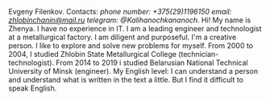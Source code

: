 Evgeny Filenkov.
Contacts: *phone number: +375(29)1196150*                                                                                                                                        *email: zhlobinchanin@mail.ru*                                                                                                                                            *telegram: @Kalihanochkananoch*.
Hi! My name is Zhenya. I have no experience in IT. I am a leading engineer and technologist at a metallurgical factory. I am diligent and purposeful. I'm a creative person. I like to explore and solve new problems for myself.
From 2000 to 2004, I studied Zhlobin State Metallurgical College (teсhnician-technologist).                                                                                      From 2014 to 2019 i studied Belarusian National Technical University of Minsk (engineer).
My English level: I can understand a person and understand what is written in the text a little. But I find it difficult to speak English.
